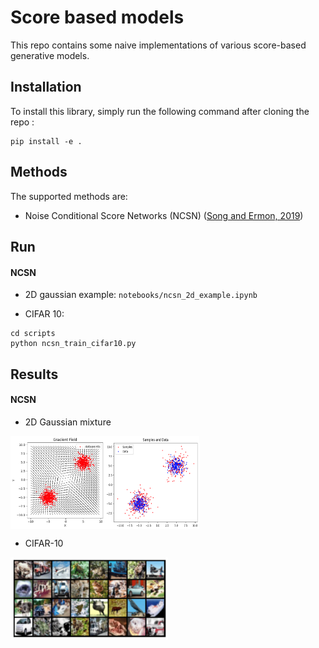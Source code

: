 # Score based models

This repo contains some naive implementations of various score-based generative models.

## Installation

To install this library, simply run the following command after cloning the repo :
```shell
pip install -e .
```


## Methods

The supported methods are:
* Noise Conditional Score Networks (NCSN) ([Song and Ermon, 2019](https://arxiv.org/abs/1907.05600))


## Run

#### NCSN
* 2D gaussian example: `notebooks/ncsn_2d_example.ipynb`

* CIFAR 10: 

```shell
cd scripts
python ncsn_train_cifar10.py
```

## Results

#### NCSN

* 2D Gaussian mixture
<div style="display: flex;">
  <img src="imgs/ncsn-gradient-field.png" alt="Gradient field" style="width: 30%;">
  <img src="imgs/ncsn-2D-sample.png" alt="Samples" style="width: 30%;">
</div>

* CIFAR-10

<img src="imgs/ncsn-cifar10.png" alt="Gradient field" style="width: 50%;">